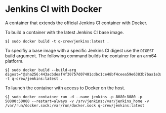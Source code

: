 Jenkins CI with Docker
======================

A container that extends the official Jenkins CI container with Docker.

To build a container with the latest Jenkins CI base image.

```
$] sudo docker build -t q-crew/jenkins:latest .
```

To specifiy a base image with a specific Jenkins CI digest use the `DIGEST` build argument. The following command builds the container for an arm64 platform.

```
$] sudo docker build --build-arg digest="@sha256:443acbdeaf4f30757d07401cdbc1ce48bf4ceea59e6383b7baa1e3a58fde268d" -t q-crew/jenkins:latest .
```

To launch the container with access to Docker on the host.
```
$] sudo docker container run -d --name jenkins -p 8080:8080 -p 50000:50000 --restart=always -v /srv/jenkins:/var/jenkins_home -v /var/run/docker.sock:/var/run/docker.sock q-crew/jenkins:latest
```
